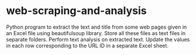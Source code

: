 # web-scraping-and-analysis
Python program to extract the text and title from some web pages given in an Excel file using beautifulsoup library. 
Store all these files as text files in separate folders.
Perform text analysis on extracted text.
Update the values in each row corresponding to the URL ID in a separate Excel sheet.
